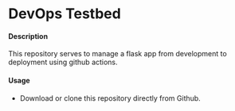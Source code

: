 # DevOps Testbed
#### Description
This repository serves to manage a flask app from development to deployment using github actions.

#### Usage
- Download or clone this repository directly from Github.

